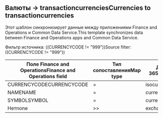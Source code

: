 ## <a name="currencies-to-transactioncurrencies"></a><span data-ttu-id="dc2d7-101">Валюты -> transactioncurrencies</span><span class="sxs-lookup"><span data-stu-id="dc2d7-101">Currencies to transactioncurrencies</span></span>

<span data-ttu-id="dc2d7-102">Этот шаблон синхронизирует данные между приложениями Finance and Operations и Common Data Service.</span><span class="sxs-lookup"><span data-stu-id="dc2d7-102">This template synchronizes data between Finance and Operations apps and Common Data Service.</span></span>

<span data-ttu-id="dc2d7-103">Фильтр источника: ((CURRENCYCODE != "999"))</span><span class="sxs-lookup"><span data-stu-id="dc2d7-103">Source filter: ((CURRENCYCODE != "999"))</span></span>

<span data-ttu-id="dc2d7-104">Поле Finance and Operations</span><span class="sxs-lookup"><span data-stu-id="dc2d7-104">Finance and Operations field</span></span> | <span data-ttu-id="dc2d7-105">Тип сопоставления</span><span class="sxs-lookup"><span data-stu-id="dc2d7-105">Map type</span></span> | <span data-ttu-id="dc2d7-106">Другое поле Dynamics 365</span><span class="sxs-lookup"><span data-stu-id="dc2d7-106">Other Dynamics 365 field</span></span> | <span data-ttu-id="dc2d7-107">Значение по умолчанию</span><span class="sxs-lookup"><span data-stu-id="dc2d7-107">Default value</span></span>
---|---|---|---
<span data-ttu-id="dc2d7-108">CURRENCYCODE</span><span class="sxs-lookup"><span data-stu-id="dc2d7-108">CURRENCYCODE</span></span> | = | <span data-ttu-id="dc2d7-109">isocurrencycode</span><span class="sxs-lookup"><span data-stu-id="dc2d7-109">isocurrencycode</span></span> | 
<span data-ttu-id="dc2d7-110">NAME</span><span class="sxs-lookup"><span data-stu-id="dc2d7-110">NAME</span></span> | = | <span data-ttu-id="dc2d7-111">currencyname</span><span class="sxs-lookup"><span data-stu-id="dc2d7-111">currencyname</span></span> | 
<span data-ttu-id="dc2d7-112">SYMBOL</span><span class="sxs-lookup"><span data-stu-id="dc2d7-112">SYMBOL</span></span> | = | <span data-ttu-id="dc2d7-113">currencysymbol</span><span class="sxs-lookup"><span data-stu-id="dc2d7-113">currencysymbol</span></span> | 
<span data-ttu-id="dc2d7-114">Нет</span><span class="sxs-lookup"><span data-stu-id="dc2d7-114">none</span></span> | >> | <span data-ttu-id="dc2d7-115">exchangerate</span><span class="sxs-lookup"><span data-stu-id="dc2d7-115">exchangerate</span></span> | <span data-ttu-id="dc2d7-116">1</span><span class="sxs-lookup"><span data-stu-id="dc2d7-116">1</span></span>
